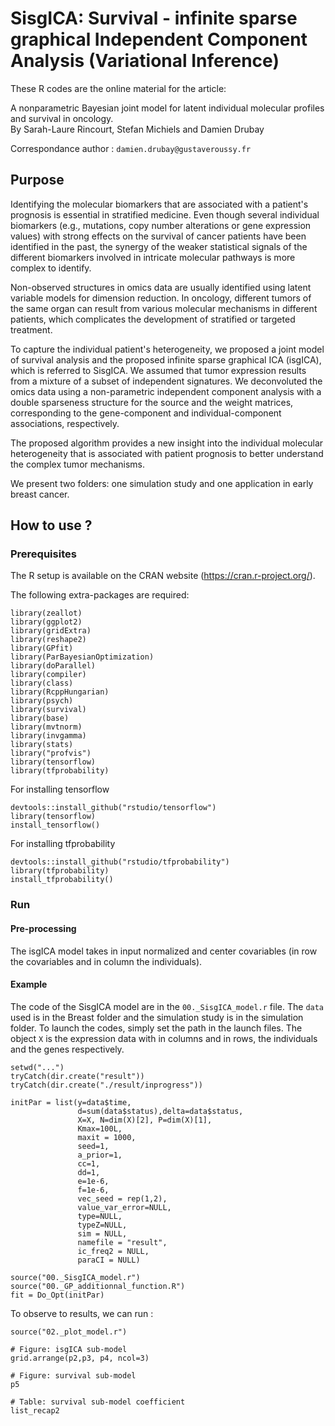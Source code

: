 


# SisgICA: Survival - infinite sparse graphical Independent Component Analysis (Variational Inference)


These R codes are the online material for the article:
  
A nonparametric Bayesian joint model for latent individual molecular profiles and survival in oncology. \
By Sarah-Laure Rincourt, Stefan Michiels and Damien Drubay

Correspondance author : `damien.drubay@gustaveroussy.fr`

## Purpose 

Identifying the molecular biomarkers that are associated with a patient's prognosis is essential in stratified medicine. Even though several individual biomarkers (e.g., mutations, copy number alterations or gene expression values) with strong effects on the survival of cancer patients have been identified in the past, the synergy of the weaker statistical signals of the different biomarkers involved in intricate molecular pathways is more complex to identify.


Non-observed structures in omics data are usually identified using latent variable models for dimension reduction. In oncology, different tumors of the same organ can result from various molecular mechanisms in different patients, which complicates the development of stratified or targeted treatment.

To capture the individual patient's heterogeneity, we proposed a joint model of survival analysis and the proposed infinite sparse graphical ICA (isgICA), which is referred to SisgICA. We assumed that tumor expression results from a mixture of a subset of independent signatures. We deconvoluted the omics data using a non-parametric independent component analysis with a double sparseness structure for the source and the weight matrices, corresponding to the gene-component and individual-component associations, respectively.

The proposed algorithm provides a new insight into the individual molecular heterogeneity that is associated with patient prognosis to better understand the complex tumor mechanisms.


We present two folders: one simulation study and one application in early breast cancer.


## How to use ?

### Prerequisites


The R setup is available on the CRAN website (https://cran.r-project.org/).

The following extra-packages are required:
  

```
library(zeallot)  
library(ggplot2)
library(gridExtra)
library(reshape2)
library(GPfit) 
library(ParBayesianOptimization)
library(doParallel)
library(compiler)
library(class)
library(RcppHungarian)
library(psych)
library(survival)
library(base)
library(mvtnorm)
library(invgamma)
library(stats) 
library("profvis")
library(tensorflow)
library(tfprobability)
```




For installing tensorflow


```
devtools::install_github("rstudio/tensorflow")
library(tensorflow)
install_tensorflow()
```


For installing tfprobability


```
devtools::install_github("rstudio/tfprobability")
library(tfprobability)
install_tfprobability()
```




### Run  

#### Pre-processing

The isgICA model takes in input normalized and center covariables (in row the covariables and in column the individuals).

#### Example

The code of the SisgICA model are in the `00._SisgICA_model.r` file. The `data` used is in the Breast folder and the simulation study is in the simulation folder. 
To launch the codes, simply set the path in the launch files. The object `X` is the expression data with in columns and in rows, the individuals and the genes respectively.


```
setwd("...")
tryCatch(dir.create("result"))
tryCatch(dir.create("./result/inprogress"))

initPar = list(y=data$time,
               d=sum(data$status),delta=data$status,
               X=X, N=dim(X)[2], P=dim(X)[1],
               Kmax=100L,
               maxit = 1000,
               seed=1, 
               a_prior=1,
               cc=1,
               dd=1,
               e=1e-6,
               f=1e-6,
               vec_seed = rep(1,2),
               value_var_error=NULL,
               type=NULL, 
               typeZ=NULL,
               sim = NULL,
               namefile = "result",
               ic_freq2 = NULL,
               paraCI = NULL)

source("00._SisgICA_model.r")
source("00._GP_additionnal_function.R")
fit = Do_Opt(initPar)

```

To observe to results, we can run :

```
source("02._plot_model.r")

# Figure: isgICA sub-model
grid.arrange(p2,p3, p4, ncol=3)  

# Figure: survival sub-model
p5

# Table: survival sub-model coefficient
list_recap2
```










